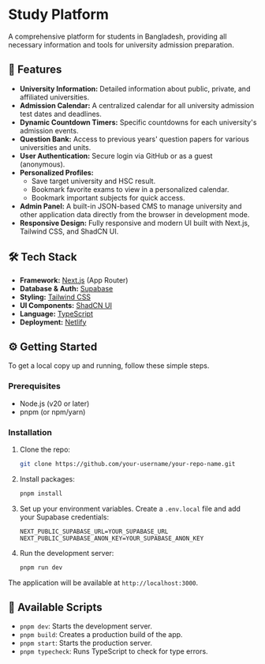 # Study Platform

A comprehensive platform for students in Bangladesh, providing all necessary information and tools for university admission preparation.

## 🚀 Features

- **University Information:** Detailed information about public, private, and affiliated universities.
- **Admission Calendar:** A centralized calendar for all university admission test dates and deadlines.
- **Dynamic Countdown Timers:** Specific countdowns for each university's admission events.
- **Question Bank:** Access to previous years' question papers for various universities and units.
- **User Authentication:** Secure login via GitHub or as a guest (anonymous).
- **Personalized Profiles:**
  - Save target university and HSC result.
  - Bookmark favorite exams to view in a personalized calendar.
  - Bookmark important subjects for quick access.
- **Admin Panel:** A built-in JSON-based CMS to manage university and other application data directly from the browser in development mode.
- **Responsive Design:** Fully responsive and modern UI built with Next.js, Tailwind CSS, and ShadCN UI.

## 🛠️ Tech Stack

- **Framework:** [Next.js](https://nextjs.org/) (App Router)
- **Database & Auth:** [Supabase](https://supabase.io/)
- **Styling:** [Tailwind CSS](https://tailwindcss.com/)
- **UI Components:** [ShadCN UI](https://ui.shadcn.com/)
- **Language:** [TypeScript](https://www.typescriptlang.org/)
- **Deployment:** [Netlify](https://www.netlify.com/)

## ⚙️ Getting Started

To get a local copy up and running, follow these simple steps.

### Prerequisites

- Node.js (v20 or later)
- pnpm (or npm/yarn)

### Installation

1.  Clone the repo:
    ```sh
    git clone https://github.com/your-username/your-repo-name.git
    ```
2.  Install packages:
    ```sh
    pnpm install
    ```
3.  Set up your environment variables. Create a `.env.local` file and add your Supabase credentials:
    ```env
    NEXT_PUBLIC_SUPABASE_URL=YOUR_SUPABASE_URL
    NEXT_PUBLIC_SUPABASE_ANON_KEY=YOUR_SUPABASE_ANON_KEY
    ```
4.  Run the development server:
    ```sh
    pnpm run dev
    ```

The application will be available at `http://localhost:3000`.

## 📜 Available Scripts

- `pnpm dev`: Starts the development server.
- `pnpm build`: Creates a production build of the app.
- `pnpm start`: Starts the production server.
- `pnpm typecheck`: Runs TypeScript to check for type errors.
